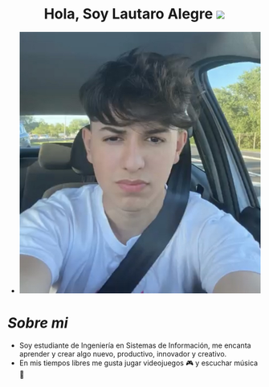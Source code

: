 <h1 align="center"><b>Hola, Soy Lautaro Alegre </b><img src="https://media.giphy.com/media/hvRJCLFzcasrR4ia7z/giphy.gif" width="35"></h1>

+ ![foto](Ftme.png)
# *Sobre mi* 
- Soy estudiante de Ingeniería en Sistemas de Información, me encanta aprender y crear algo nuevo, productivo, innovador y creativo.
- En mis tiempos libres me gusta jugar videojuegos 🎮 y escuchar música 🎵 
